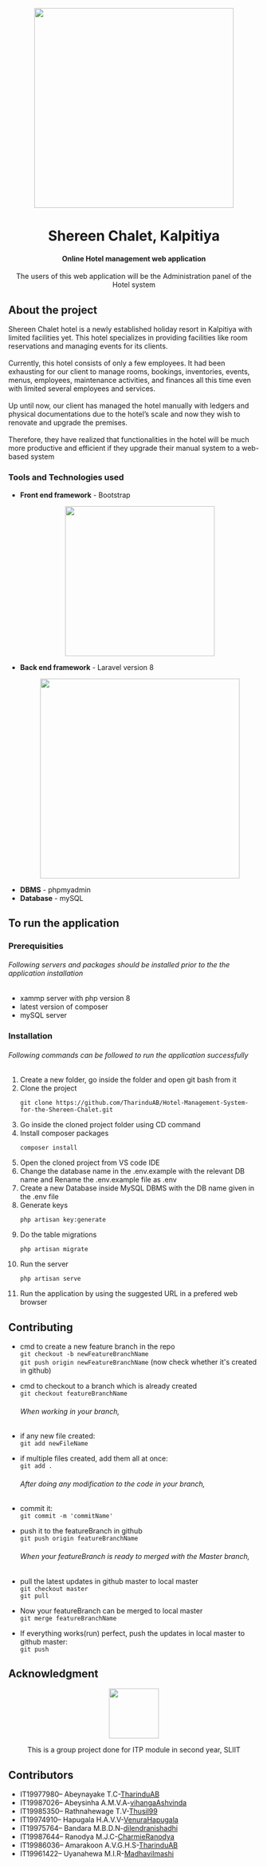 <p align="center" > <img src="https://image.freepik.com/free-vector/hostel-employee-chef-maid-bell-boy-education_335657-3154.jpg" width="400"></p>
<h1 align="center"> Shereen Chalet, Kalpitiya</h1>

<h4 align="center"> Online Hotel management web application</h4>
<p align="center">The users of this web application will be the Administration panel of the Hotel system</p>

## About the project
<p>Shereen Chalet hotel is a newly established holiday resort in Kalpitiya with limited 
facilities yet. This hotel specializes in providing facilities like room reservations and
managing events for its clients. <br><br>
Currently, this hotel consists of only a few employees. It had been exhausting for our 
client to manage rooms, bookings, inventories, events, menus, employees, maintenance 
activities, and finances all this time even with limited several employees and services. <br><br>
Up until now, our client has managed the hotel manually with ledgers and physical 
documentations due to the hotel’s scale and now they wish to renovate and upgrade the 
premises. <br><br>
Therefore, they have realized that functionalities in the hotel will be much more 
productive and efficient if they upgrade their manual system to a web-based system</p>

### Tools and Technologies used
- **Front end framework** - Bootstrap <p align="center"> <a href="https://getbootstrap.com/docs/5.0/getting-started/introduction/" target="_blank"><img src="https://i.stack.imgur.com/dMXbE.png" width="300"></a></p>
- **Back end framework** - Laravel version 8 <p align="center"><a href="https://laravel.com" target="_blank"><img src="https://raw.githubusercontent.com/laravel/art/master/logo-lockup/5%20SVG/2%20CMYK/1%20Full%20Color/laravel-logolockup-cmyk-red.svg" width="400"></a></p>
- **DBMS** - phpmyadmin
- **Database** - mySQL 

## To run the application

### Prerequisities

 ###### Following servers and packages should be installed prior to the the application installation

- xammp server with php version 8
- latest version of composer
- mySQL server

### Installation
  
######  Following commands can be followed to run the application successfully

1. Create a new folder, go inside the folder and open git bash from it
2. Clone the project
    ```
    git clone https://github.com/TharinduAB/Hotel-Management-System-for-the-Shereen-Chalet.git
    ```
3. Go inside the cloned project folder using CD command
4. Install composer packages
    ```
    composer install
    ```
5. Open the cloned project from VS code IDE
6. Change the database name in the .env.example with the relevant DB name and Rename the .env.example file as .env
7. Create a new Database inside MySQL DBMS with the DB name given in the .env file
8. Generate keys 
    ```
    php artisan key:generate
    ```
9. Do the table migrations 
    ```
    php artisan migrate
    ```
10. Run the server 
    ```
    php artisan serve
    ```
11. Run the application by using the suggested URL in a prefered web browser

## Contributing
* cmd to create a new feature branch in the repo                                   
        ``git checkout -b newFeatureBranchName``                            
        ``git push origin newFeatureBranchName`` (now check whether it's created in github)
* cmd to checkout to a branch which is already created                              
        ``git checkout featureBranchName``                              
        
    ###### When working in your branch,                                                
* if any new file created:                                              
        ``git add newFileName``                         
* if multiple files created, add them all at once:                                      
        ``git add . ``                                                  
        
    ###### After doing any modification to the code in your branch,                                                  
* commit it:                                        
        ``git commit -m 'commitName'``                                  
* push it to the featureBranch in github                                        
        ``git push origin featureBranchName``                                   
        
    ###### When your featureBranch is ready to merged with the Master branch,                              
* pull the latest updates in github master to local master                              
        ``git checkout master``                                     
        ``git pull``                                                                                
* Now your featureBranch can be merged to local master                                                                                                                                     
        ``git merge featureBranchName``                                             
* If everything works(run) perfect, push the updates in local master to github master:                                      
        ``git push``                        
        
## Acknowledgment
<p align="center"> <a href="https://www.sliit.lk/" target="_blank"><img src="https://upload.wikimedia.org/wikipedia/en/a/a6/SLIIT_Logo_Crest.png" width="100"></a></p>
<p align="center"> This is a group project done for ITP module in second year, SLIIT </p>

## Contributors
   * IT19977980– Abeynayake T.C-<a href="https://github.com/TharinduAB">TharinduAB</a>
   * IT19987026– Abeysinha A.M.V.A-<a href="https://github.com/vihangaAshvinda">vihangaAshvinda</a>
   * IT19985350– Rathnahewage T.V-<a href="https://github.com/Thusil99">Thusil99</a>
   * IT19974910– Hapugala H.A.V.V-<a href="https://github.com/VenuraHapugala">VenuraHapugala</a>
   * IT19975764– Bandara M.B.D.N-<a href="https://github.com/dilendranishadhi">dilendranishadhi</a>
   * IT19987644– Ranodya M.J.C-<a href="https://github.com/CharmieRanodya">CharmieRanodya</a>
   * IT19986036– Amarakoon A.V.G.H.S-<a href="https://github.com/HeliSahanya">TharinduAB</a>
   * IT19961422– Uyanahewa M.I.R-<a href="https://github.com/MadhaviImashi">MadhaviImashi</a>
